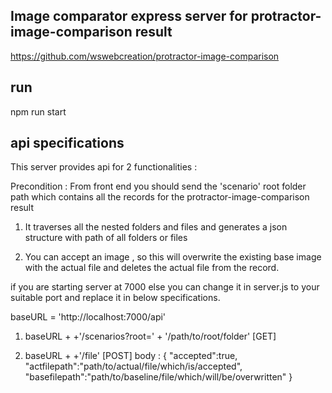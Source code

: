 ## Image comparator express server for protractor-image-comparison result

https://github.com/wswebcreation/protractor-image-comparison

## run

npm run start

## api specifications

This server provides api for 2 functionalities :

Precondition : From front end you should send the 'scenario' root folder path which contains all the records for the 
protractor-image-comparison result

1. It traverses all the nested folders and files and generates a json structure with path of all folders or files

2. You can accept an image , so this will overwrite the existing base image with the actual file and deletes the actual file from the record.

if you are starting server at 7000 else you can change it in server.js to your suitable port and replace it in below specifications.

baseURL = 'http://localhost:7000/api'

1. baseURL + +'/scenarios?root=' + '/path/to/root/folder' [GET]

2. baseURL + +'/file' [POST]
    body : 
    {
        "accepted":true,
        "actfilepath":"path/to/actual/file/which/is/accepted",
        "basefilepath":"path/to/baseline/file/which/will/be/overwritten"
    }


